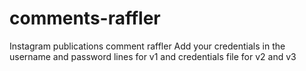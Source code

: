 # comments-raffler
Instagram publications comment raffler
Add your credentials in the username and password lines for v1 and credentials file for v2 and v3

